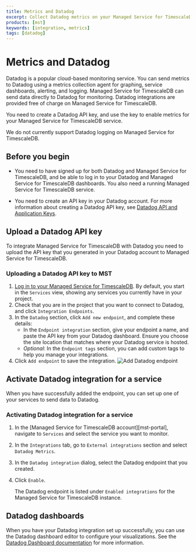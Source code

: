 ```yaml
---
title: Metrics and Datadog
excerpt: Collect Datadog metrics on your Managed Service for TimescaleDB instance
products: [mst]
keywords: [integration, metrics]
tags: [datadog]
---
```


# Metrics and Datadog

Datadog is a popular cloud-based monitoring service. You can send metrics to
Datadog using a metrics collection agent for graphing, service dashboards,
alerting, and logging. Managed Service for TimescaleDB can send data
directly to Datadog for monitoring. Datadog integrations are provided free of
charge on Managed Service for TimescaleDB.

You need to create a Datadog API key, and use the key to enable metrics for your
Managed Service for TimescaleDB service.

<Highlight type="note">
We do not currently support Datadog logging on Managed Service for TimescaleDB.
</Highlight>

## Before you begin

*   You need to have signed up for both Datadog and Managed
    Service for TimescaleDB, and be able to log in to your Datadog and Managed
    Service for TimescaleDB dashboards. You also need a running Managed Service for
    TimescaleDB service.

*   You need to create an API key in your Datadog account. For more information
    about creating a Datadog API key, see [Datadog API and Application Keys](https://docs.datadoghq.com/account_management/api-app-keys/).

## Upload a Datadog API key

To integrate Managed Service for TimescaleDB with Datadog you need to upload the
API key that you generated in your Datadog account to Managed Service for
TimescaleDB.

### Uploading a Datadog API key to MST

<Procedure>

1.  [Log in to your Managed Service for TimescaleDB][mst-login]. By default, you
    start in the `Services` view, showing any services you currently have in
    your project.
1.  Check that you are in the project that you want to connect to Datadog,
    and click `Integration Endpoints`.
1.  In the `Datadog` section, click `Add new endpoint`, and complete these details:
    *   In the `Endpoint integration` section, give your endpoint a name, and
        paste the API key from your Datadog dashboard. Ensure you choose the
        site location that matches where your Datadog service is hosted.
    *   _Optional_: In the `Endpoint tags` section, you can add custom tags
        to help you manage your integrations.
1.  Click `Add endpoint` to save the integration.
    <img class="main-content__illustration" src="https://s3.amazonaws.com/assets.timescale.com/docs/images/add-datadog-integration.png" alt="Add Datadog endpoint"/>

</Procedure>

## Activate Datadog integration for a service

When you have successfully added the endpoint, you can set up one of your
services to send data to Datadog.

<Procedure>

### Activating Datadog integration for a service

1.  In the [Managed Service for TimescaleDB account][mst-portal], navigate to
    `Services` and select the service you want to monitor.
1.  In the `Integrations` tab, go to `External integrations` section and select
    `Datadog Metrics`.
1.  In the `Datadog integration` dialog, select the Datadog endpoint
    that you created.
1.  Click `Enable`.

    The Datadog endpoint is listed under `Enabled integrations` for the
    Managed Service for TimescaleDB instance.

</Procedure>

## Datadog dashboards

When you have your Datadog integration set up successfully, you can use the
Datadog dashboard editor to configure your visualizations. See the
[Datadog Dashboard documentation][datadog-dashboard-docs] for more information.

[datadog-login]: https://app.datadoghq.com/
[mst-login]: https://portal.managed.timescale.com
[datadog-dashboard-docs]: https://docs.datadoghq.com/dashboards/
